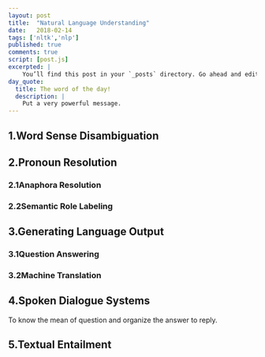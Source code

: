 ```yaml
---
layout: post
title:  "Natural Language Understanding"
date:   2018-02-14
tags: ['nltk','nlp']
published: true
comments: true
script: [post.js]
excerpted: |
    You’ll find this post in your `_posts` directory. Go ahead and edit it and re-build the site ...
day_quote:
  title: The word of the day!
  description: |
    Put a very powerful message.
---
```


## 1.Word Sense Disambiguation

## 2.Pronoun Resolution

### 2.1Anaphora Resolution

### 2.2Semantic Role Labeling

## 3.Generating Language Output

### 3.1Question Answering

### 3.2Machine Translation

## 4.Spoken Dialogue Systems
  To know the mean of question and organize the answer to reply.

## 5.Textual Entailment

